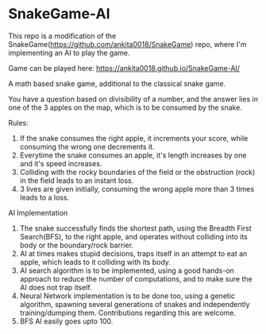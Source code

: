 # SnakeGame-AI

This repo is a modification of the SnakeGame(https://github.com/ankita0018/SnakeGame) repo, where I'm implementing an AI to play the game.

Game can be played here: https://ankita0018.github.io/SnakeGame-AI/

A math based snake game, additional to the classical snake game. 

You have a question based on divisibility of a number, and the answer lies in one of the 3 apples on the map, which is to be consumed by the snake.

Rules:

1. If the snake consumes the right apple, it increments your score, while consuming the wrong one          decrements it.
2. Everytime the snake consumes an apple, it's length increases by one and it's speed increases.
3. Colliding with the rocky boundaries of the field or the obstruction (rock) in the field leads to an      instant loss.
4. 3 lives are given initially, consuming the wrong apple more than 3 times leads to a loss.

AI Implementation

1. The snake successfully finds the shortest path, using the Breadth First Search(BFS), to the right        apple, and operates without colliding into its body or the boundary/rock barrier.
2. AI at times makes stupid decisions, traps itself in an attempt to eat an apple, which leads to it        colliding with its body.
3. AI search algorithm is to be implemented, using a good hands-on approach to reduce the number of        computations, and to make sure the AI does not trap itself.
4. Neural Network implementation is to be done too, using a genetic algorithm, spawning several            generations of snakes and independently training/dumping them. Contributions regarding this are          welcome.
5. BFS AI easily goes upto 100.
